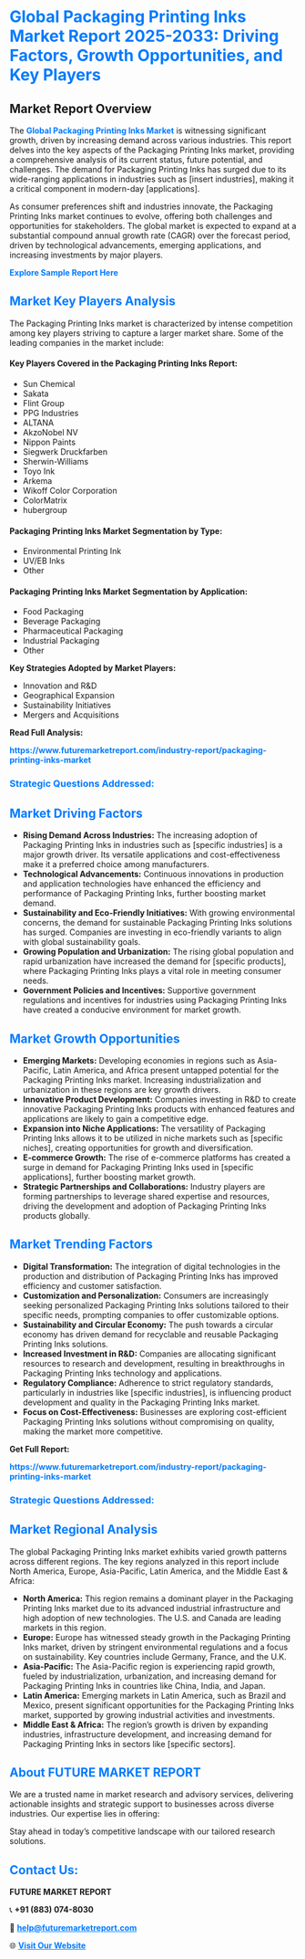 <h1 style="color: #007BFF;">Global Packaging Printing Inks Market Report 2025-2033: Driving Factors, Growth Opportunities, and Key Players</h1>

<section id="overview">
<h2>Market Report Overview</h2>
<p>The <a href="https://www.futuremarketreport.com/industry-report/packaging-printing-inks-market" style="color: #007BFF; text-decoration: none;"><strong>Global Packaging Printing Inks Market</strong></a> is witnessing significant growth, driven by increasing demand across various industries. This report delves into the key aspects of the Packaging Printing Inks market, providing a comprehensive analysis of its current status, future potential, and challenges. The demand for Packaging Printing Inks has surged due to its wide-ranging applications in industries such as [insert industries], making it a critical component in modern-day [applications].</p>
<p>As consumer preferences shift and industries innovate, the Packaging Printing Inks market continues to evolve, offering both challenges and opportunities for stakeholders. The global market is expected to expand at a substantial compound annual growth rate (CAGR) over the forecast period, driven by technological advancements, emerging applications, and increasing investments by major players.</p>
</section>

<section id="overview">
<p><a href="https://www.futuremarketreport.com/request-sample/reportId=114316" style="color: #007BFF; text-decoration: none;"><strong>Explore Sample Report Here</strong></a></p>
</section>

<section id="key-players">
<h2 style="color: #007BFF;">Market Key Players Analysis</h2>
<p>The Packaging Printing Inks market is characterized by intense competition among key players striving to capture a larger market share. Some of the leading companies in the market include:</p>
<h4>Key Players Covered in the Packaging Printing Inks Report:</h4>
<ul><li>Sun Chemical</li><li>Sakata</li><li>Flint Group</li><li>PPG Industries</li><li>ALTANA</li><li>AkzoNobel NV</li><li>Nippon Paints</li><li>Siegwerk Druckfarben</li><li>Sherwin-Williams</li><li>Toyo Ink</li><li>Arkema</li><li>Wikoff Color Corporation</li><li>ColorMatrix</li><li>hubergroup</li></ul>
<h4>Packaging Printing Inks Market Segmentation by Type:</h4>
<ul><li>Environmental Printing Ink</li><li>UV/EB Inks</li><li>Other</li></ul>

<h4>Packaging Printing Inks Market Segmentation by Application:</h4>
<ul><li>Food Packaging</li><li>Beverage Packaging</li><li>Pharmaceutical Packaging</li><li>Industrial Packaging</li><li>Other</li></ul>
<p><strong>Key Strategies Adopted by Market Players:</strong></p>
<ul>
<li>Innovation and R&D</li>
<li>Geographical Expansion</li>
<li>Sustainability Initiatives</li>
<li>Mergers and Acquisitions</li>
</ul>
</section>

<section>
<p><strong>Read Full Analysis: </strong></p><a href="https://www.futuremarketreport.com/industry-report/packaging-printing-inks-market" style="color: #007BFF; text-decoration: none;"><strong>https://www.futuremarketreport.com/industry-report/packaging-printing-inks-market</strong></a>
<h3 style="color: #007BFF;">Strategic Questions Addressed:</h3>
</section>

<section id="driving-factors">
<h2 style="color: #007BFF;">Market Driving Factors</h2>
<ul>
<li><strong>Rising Demand Across Industries:</strong> The increasing adoption of Packaging Printing Inks in industries such as [specific industries] is a major growth driver. Its versatile applications and cost-effectiveness make it a preferred choice among manufacturers.</li>
<li><strong>Technological Advancements:</strong> Continuous innovations in production and application technologies have enhanced the efficiency and performance of Packaging Printing Inks, further boosting market demand.</li>
<li><strong>Sustainability and Eco-Friendly Initiatives:</strong> With growing environmental concerns, the demand for sustainable Packaging Printing Inks solutions has surged. Companies are investing in eco-friendly variants to align with global sustainability goals.</li>
<li><strong>Growing Population and Urbanization:</strong> The rising global population and rapid urbanization have increased the demand for [specific products], where Packaging Printing Inks plays a vital role in meeting consumer needs.</li>
<li><strong>Government Policies and Incentives:</strong> Supportive government regulations and incentives for industries using Packaging Printing Inks have created a conducive environment for market growth.</li>
</ul>
</section>

<section id="growth-opportunities">
<h2 style="color: #007BFF;">Market Growth Opportunities</h2>
<ul>
<li><strong>Emerging Markets:</strong> Developing economies in regions such as Asia-Pacific, Latin America, and Africa present untapped potential for the Packaging Printing Inks market. Increasing industrialization and urbanization in these regions are key growth drivers.</li>
<li><strong>Innovative Product Development:</strong> Companies investing in R&D to create innovative Packaging Printing Inks products with enhanced features and applications are likely to gain a competitive edge.</li>
<li><strong>Expansion into Niche Applications:</strong> The versatility of Packaging Printing Inks allows it to be utilized in niche markets such as [specific niches], creating opportunities for growth and diversification.</li>
<li><strong>E-commerce Growth:</strong> The rise of e-commerce platforms has created a surge in demand for Packaging Printing Inks used in [specific applications], further boosting market growth.</li>
<li><strong>Strategic Partnerships and Collaborations:</strong> Industry players are forming partnerships to leverage shared expertise and resources, driving the development and adoption of Packaging Printing Inks products globally.</li>
</ul>
</section>

<section id="trending-factors">
<h2 style="color: #007BFF;">Market Trending Factors</h2>
<ul>
<li><strong>Digital Transformation:</strong> The integration of digital technologies in the production and distribution of Packaging Printing Inks has improved efficiency and customer satisfaction.</li>
<li><strong>Customization and Personalization:</strong> Consumers are increasingly seeking personalized Packaging Printing Inks solutions tailored to their specific needs, prompting companies to offer customizable options.</li>
<li><strong>Sustainability and Circular Economy:</strong> The push towards a circular economy has driven demand for recyclable and reusable Packaging Printing Inks solutions.</li>
<li><strong>Increased Investment in R&D:</strong> Companies are allocating significant resources to research and development, resulting in breakthroughs in Packaging Printing Inks technology and applications.</li>
<li><strong>Regulatory Compliance:</strong> Adherence to strict regulatory standards, particularly in industries like [specific industries], is influencing product development and quality in the Packaging Printing Inks market.</li>
<li><strong>Focus on Cost-Effectiveness:</strong> Businesses are exploring cost-efficient Packaging Printing Inks solutions without compromising on quality, making the market more competitive.</li>
</ul>
</section>

<section>
<p><strong>Get Full Report: </strong></p><a href="https://www.futuremarketreport.com/industry-report/packaging-printing-inks-market" style="color: #007BFF; text-decoration: none;"><strong>https://www.futuremarketreport.com/industry-report/packaging-printing-inks-market</strong></a>
<h3 style="color: #007BFF;">Strategic Questions Addressed:</h3>
</section>


<section id="regional-analysis">
<h2 style="color: #007BFF;">Market Regional Analysis</h2>
<p>The global Packaging Printing Inks market exhibits varied growth patterns across different regions. The key regions analyzed in this report include North America, Europe, Asia-Pacific, Latin America, and the Middle East & Africa:</p>
<ul>
<li><strong>North America:</strong> This region remains a dominant player in the Packaging Printing Inks market due to its advanced industrial infrastructure and high adoption of new technologies. The U.S. and Canada are leading markets in this region.</li>
<li><strong>Europe:</strong> Europe has witnessed steady growth in the Packaging Printing Inks market, driven by stringent environmental regulations and a focus on sustainability. Key countries include Germany, France, and the U.K.</li>
<li><strong>Asia-Pacific:</strong> The Asia-Pacific region is experiencing rapid growth, fueled by industrialization, urbanization, and increasing demand for Packaging Printing Inks in countries like China, India, and Japan.</li>
<li><strong>Latin America:</strong> Emerging markets in Latin America, such as Brazil and Mexico, present significant opportunities for the Packaging Printing Inks market, supported by growing industrial activities and investments.</li>
<li><strong>Middle East & Africa:</strong> The region’s growth is driven by expanding industries, infrastructure development, and increasing demand for Packaging Printing Inks in sectors like [specific sectors].</li>
</ul>
</section>

<footer>
<h2 style="color: #007BFF;">About FUTURE MARKET REPORT</h2>
<p>We are a trusted name in market research and advisory services, delivering actionable insights and strategic support to businesses across diverse industries. Our expertise lies in offering:</p>

<p>Stay ahead in today’s competitive landscape with our tailored research solutions.</p>

<h2 style="color: #007BFF;">Contact Us:</h2>
<p><strong>FUTURE MARKET REPORT</strong></p>
<p>📞 <strong>+91 (883) 074-8030</strong></p>
<p>📧 <strong><a href="mailto:help@futuremarketreport.com" style="color: #007BFF;">help@futuremarketreport.com</a></strong></p>
<p>🌐 <strong><a href="https://www.futuremarketreport.com/" style="color: #007BFF;">Visit Our Website</a></strong></p>
</footer>
